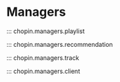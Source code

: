 # Managers

::: chopin.managers.playlist

::: chopin.managers.recommendation

::: chopin.managers.track

::: chopin.managers.client